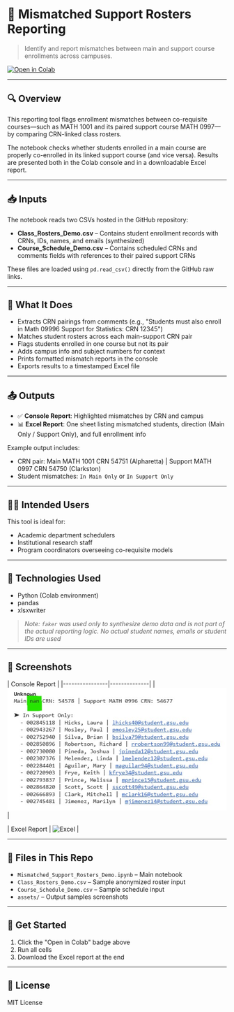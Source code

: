 # 📘 Mismatched Support Rosters Reporting

> Identify and report mismatches between main and support course enrollments across campuses.

[![Open in Colab](https://colab.research.google.com/assets/colab-badge.svg)](https://colab.research.google.com/drive/1pXNGKcyK6ZNwA-wNqCLdI_Y0JRchbzAe#scrollTo=5VuwPHSVXFxU)

---

## 🔍 Overview
This reporting tool flags enrollment mismatches between co-requisite courses—such as MATH 1001 and its paired support course MATH 0997—by comparing CRN-linked class rosters. 

The notebook checks whether students enrolled in a main course are properly co-enrolled in its linked support course (and vice versa). Results are presented both in the Colab console and in a downloadable Excel report.

---

## 📥 Inputs
The notebook reads two CSVs hosted in the GitHub repository:

- **Class_Rosters_Demo.csv** – Contains student enrollment records with CRNs, IDs, names, and emails (synthesized)
- **Course_Schedule_Demo.csv** – Contains scheduled CRNs and comments fields with references to their paired support CRNs

These files are loaded using `pd.read_csv()` directly from the GitHub raw links.

---

## 🧪 What It Does
- Extracts CRN pairings from comments (e.g., "Students must also enroll in Math 09996 Support for Statistics: CRN 12345")
- Matches student rosters across each main-support CRN pair
- Flags students enrolled in one course but not its pair
- Adds campus info and subject numbers for context
- Prints formatted mismatch reports in the console
- Exports results to a timestamped Excel file

---

## 📤 Outputs
- ✅ **Console Report**: Highlighted mismatches by CRN and campus
- 📊 **Excel Report**: One sheet listing mismatched students, direction (Main Only / Support Only), and full enrollment info

Example output includes:
- CRN pair: Main MATH 1001 CRN 54751 (Alpharetta) | Support MATH 0997 CRN 54750 (Clarkston)
- Student mismatches: `In Main Only` or `In Support Only`

---

## 👩‍🏫 Intended Users
This tool is ideal for:
- Academic department schedulers
- Institutional research staff
- Program coordinators overseeing co-requisite models

---

## 🧰 Technologies Used
- Python (Colab environment)
- pandas
- xlsxwriter

> *Note: `faker` was used only to synthesize demo data and is not part of the actual reporting logic.*
> *No actual student names, emails or student IDs are used*

---

## 📸 Screenshots
| Console Report | 
|----------------|--------------|
| ![Console](assets/CRN_reference_error.jpg) | 



| Excel Report | 
![Excel](assets/Excel_mismatch_report.png) |

---

## 📁 Files in This Repo
- `Mismatched_Support_Rosters_Demo.ipynb` – Main notebook
- `Class_Rosters_Demo.csv` – Sample anonymized roster input
- `Course_Schedule_Demo.csv` – Sample schedule input
- `assets/` – Output samples screenshots

---

## 🚀 Get Started
1. Click the "Open in Colab" badge above
2. Run all cells
3. Download the Excel report at the end

---

## 📝 License
MIT License
